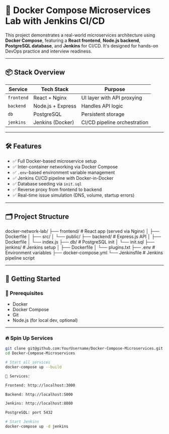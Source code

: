 # 🐳 Docker Compose Microservices Lab with Jenkins CI/CD

This project demonstrates a real-world microservices architecture using **Docker Compose**, featuring a **React frontend**, **Node.js backend**, **PostgreSQL database**, and **Jenkins** for CI/CD. It's designed for hands-on DevOps practice and interview readiness.

---

## 📦 Stack Overview

| Service    | Tech Stack        | Purpose                              |
|------------|-------------------|--------------------------------------|
| `frontend` | React + Nginx     | UI layer with API proxying           |
| `backend`  | Node.js + Express | Handles API logic                    |
| `db`       | PostgreSQL        | Persistent storage                   |
| `jenkins`  | Jenkins (Docker)  | CI/CD pipeline orchestration         |


---

## 🛠️ Features

- ✅ Full Docker-based microservice setup
- ✅ Inter-container networking via Docker Compose
- ✅ `.env`-based environment variable management
- ✅ Jenkins CI/CD pipeline with Docker-in-Docker
- ✅ Database seeding via `init.sql`
- ✅ Reverse proxy from frontend to backend
- ✅ Real-time issue simulation (DNS, volume, startup errors)

---

## 🗂️ Project Structure
docker-network-lab/
├── frontend/ # React app (served via Nginx)
│ ├── Dockerfile
│ ├── src/
│ └── public/
├── backend/ # Express.js API
│ ├── Dockerfile
│ └── index.js
├── db/ # PostgreSQL init
│ └── init.sql
├── jenkins/ # Jenkins setup
│ ├── Dockerfile
│ └── plugins.txt
├── .env # Environment variables
├── docker-compose.yml
└── Jenkinsfile # Jenkins pipeline script


---

## 🚀 Getting Started

### 🔧 Prerequisites

- Docker
- Docker Compose
- Git
- Node.js (for local dev, optional)

---

### 🔥 Spin Up Services

```bash
git clone git@github.com:YourUsername/Docker-Compose-Microservices.git
cd Docker-Compose-Microservices

# Start all services
docker-compose up --build

📍 Services:

Frontend: http://localhost:3000

Backend: http://localhost:5000

Jenkins: http://localhost:8080

PostgreSQL: port 5432

# Start Jenkins
docker-compose up -d jenkins

